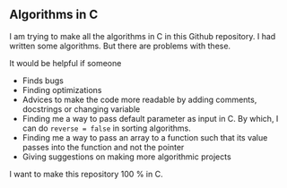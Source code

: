 ## Algorithms in C

I am trying to make all the algorithms in C in this Github repository.
I had written some algorithms. But there are problems with these.

It would be helpful if someone

- Finds bugs
- Finding optimizations 
- Advices to make the code more readable by adding comments, docstrings or changing variable
- Finding me a way to pass default parameter as input in C. By which, I can do `reverse = false` in sorting algorithms.
- Finding me a way to pass an array to a function such that its value passes into the function and not the pointer
- Giving suggestions on making more algorithmic projects

I want to make this repository 100 % in C.

